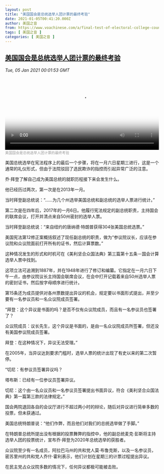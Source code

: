 ```yaml
---
layout: post
title: "美国国会是总统选举人团计票的最终考验"
date: 2021-01-05T00:41:20.000Z
author: 美国之音
from: https://www.voachinese.com/a/final-test-of-electoral-college-count-is-congress-20210104/5724822.html
tags: [ 美国之音 ]
categories: [ 美国之音 ]
---
```

<!--1609807280000-->
[美国国会是总统选举人团计票的最终考验](https://www.voachinese.com/a/final-test-of-electoral-college-count-is-congress-20210104/5724822.html)
------

<div>
<div><i>Tue, 05 Jan 2021 00:01:53 GMT</i></div><video poster="https://images.weserv.nl?url=gdb.voanews.com/ce9fd723-c37c-4103-a6ab-72efcaf4ae60_tv_r1_s_w900.jpg" src="https://av.voanews.com/Videoroot/Pangeavideo/2021/01/c/ce/ce9fd723-c37c-4103-a6ab-72efcaf4ae60_240p.mp4" style="width:100%" controls></video><div><small style="color: #999;">美国国会是总统选举人团计票的最终考验</small></div><p>美国总统选举在宪法程序上的最后一个步骤，将在一月六日星期三进行，这是一个通常的礼仪形式，但由于法院驳回了选民欺诈的指控而引起异常广泛的注意。</p><p>乔·拜登了解自己成为美国总统的就职历程接下来会发生什么。</p><p>他已经历过两次，第一次是在2013年一月。</p><p>当时拜登副总统说：“……为几个州选举美国总统和副总统的选举人票进行统计。”</p><p>第二次是在四年后，2017年的一月6日。他履行宪法规定的副总统职责，主持国会的联席会议，打开并清点来自50州密封的选举人票。</p><p>当时拜登副总统说：“来自纽约的唐纳德·特朗普获得304张美国总统选票。”</p><p>美国宪法第12修正案概括叙述了现任副总统的职责，做为“参议院议长，应该在参议院和众议院面前打开所有的证书，然后计算票数。”</p><p>这种情况发生的形式和时机可在《美利坚合众国法典》第三篇第十五条－国会计算选举人票中找到。</p><p>这项立法可追溯到1887年，并在1948年进行了修订和编纂。它指定在一月六日下午一点，由参议院议长主持国会联席会议，在会中打开记载着来自50州选举人票的密封证书，然后按字母顺序进行统计。</p><p>第15条还为成员提供对各州票数提出异议的机会，规定要以书面形式提出，并至少要有一名参议员和一名众议院成员签署。</p><p>“拜登：这个异议是书面的吗？是否不仅有众议院成员，而且有一名参议员也签署了？</p><p>众议院成员：议长先生，这个异议是书面的，是由一名众议院成员所签署，但还没有美国参议院成员签署。</p><p>拜登：在这种情况下，异议无法受理。”</p><p>在2005年，当异议达到要求门槛时，选举人票的统计出现了有史以来的第二次暂停。</p><p>“切尼：有参议员签署异议吗？</p><p>塔布斯：已经有一位参议员签署异议。</p><p>切尼：这个由一名众议员和一名参议员签署提出书面异议，符合《美利坚合众国法典》第一篇第三款的法律规定。”</p><p>国会两院退回各自的会议厅进行不超过两小时的辩论，随后对异议进行简单多数的投票，但未获通过。</p><p>美国总统特朗普说：“他们作弊，而且他们对我们的总统选举做了手脚。”</p><p>在特朗普总统所提出没有根据的投票舞弊的指控中，他的副总统麦克·彭斯将主持选举人团的投票统计，宣布乔·拜登为2020年总统选举的获胜者。</p><p>众议院至少有一名成员，阿拉巴马州的共和党人莫·布鲁克斯，以及一名参议员，密苏里州的共和党人乔什·霍利表示，他们计划在星期三的计票过程提出异议。</p><p>在民主党占众议院多数的情况下，任何异议都极可能被击败。</p>
</div>
